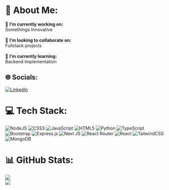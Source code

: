 # 💫 About Me:
🔭 **I’m currently working on:**  <br> Somethings Innovative <br><br>👯 **I’m looking to collaborate on:**  <br>Fullstack projects<br><br>🌱 **I’m currently learning:**  <br> Backend Implementation <br>
## 🌐 Socials:
  [![LinkedIn](https://img.shields.io/badge/LinkedIn-%230077B5.svg?logo=linkedin&logoColor=white)]( https://www.linkedin.com/in/yashwant-singh-gour-a1610a256/)
# 💻 Tech Stack:
![NodeJS](https://img.shields.io/badge/node.js-6DA55F?style=for-the-badge&logo=node.js&logoColor=white)  ![CSS3](https://img.shields.io/badge/css3-%231572B6.svg?style=for-the-badge&logo=css3&logoColor=white) ![JavaScript](https://img.shields.io/badge/javascript-%23323330.svg?style=for-the-badge&logo=javascript&logoColor=%23F7DF1E) ![HTML5](https://img.shields.io/badge/html5-%23E34F26.svg?style=for-the-badge&logo=html5&logoColor=white)   ![Python](https://img.shields.io/badge/python-3670A0?style=for-the-badge&logo=python&logoColor=ffdd54)  ![TypeScript](https://img.shields.io/badge/typescript-%23007ACC.svg?style=for-the-badge&logo=typescript&logoColor=white)  ![Bootstrap](https://img.shields.io/badge/bootstrap-%23563D7C.svg?style=for-the-badge&logo=bootstrap&logoColor=white)  ![Express.js](https://img.shields.io/badge/express.js-%23404d59.svg?style=for-the-badge&logo=express&logoColor=%2361DAFB) ![Next JS](https://img.shields.io/badge/Next-black?style=for-the-badge&logo=next.js&logoColor=white)  ![React Router](https://img.shields.io/badge/React_Router-CA4245?style=for-the-badge&logo=react-router&logoColor=white) ![React](https://img.shields.io/badge/react-%2320232a.svg?style=for-the-badge&logo=react&logoColor=%2361DAFB) ![TailwindCSS](https://img.shields.io/badge/tailwindcss-%2338B2AC.svg?style=for-the-badge&logo=tailwind-css&logoColor=white)  ![MongoDB](https://img.shields.io/badge/MongoDB-%234ea94b.svg?style=for-the-badge&logo=mongodb&logoColor=white)
# 📊 GitHub Stats:
 ![](https://nirzak-streak-stats.vercel.app/?user=Yashwant7869&theme=dark&hide_border=false)<br/>
![](https://github-readme-stats.vercel.app/api/top-langs/?username=Yashwant7869&theme=dark&hide_border=false&include_all_commits=true&count_private=true&layout=compact)
